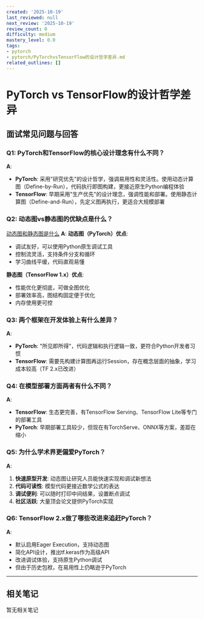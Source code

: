 ```yaml
---
created: '2025-10-19'
last_reviewed: null
next_review: '2025-10-19'
review_count: 0
difficulty: medium
mastery_level: 0.0
tags:
- pytorch
- pytorch/PyTorchvsTensorFlow的设计哲学差异.md
related_outlines: []
---
```

# PyTorch vs TensorFlow的设计哲学差异

## 面试常见问题与回答

### Q1: PyTorch和TensorFlow的核心设计理念有什么不同？
**A**: 
- **PyTorch**: 采用"研究优先"的设计哲学，强调易用性和灵活性。使用动态计算图（Define-by-Run），代码执行即图构建，更接近原生Python编程体验
- **TensorFlow**: 早期采用"生产优先"的设计理念，强调性能和部署。使用静态计算图（Define-and-Run），先定义图再执行，更适合大规模部署

### Q2: 动态图vs静态图的优缺点是什么？
[动态图和静态图是什么](./动态图和静态图是什么.md)
**A**:
**动态图（PyTorch）优点**:
- 调试友好，可以使用Python原生调试工具
- 控制流灵活，支持条件分支和循环
- 学习曲线平缓，代码直观易懂

**静态图（TensorFlow 1.x）优点**:
- 性能优化更彻底，可做全图优化
- 部署效率高，图结构固定便于优化
- 内存使用更可控

### Q3: 两个框架在开发体验上有什么差异？
**A**:
- **PyTorch**: "所见即所得"，代码逻辑和执行逻辑一致，更符合Python开发者习惯
- **TensorFlow**: 需要先构建计算图再运行Session，存在概念层面的抽象，学习成本较高（TF 2.x已改进）

### Q4: 在模型部署方面两者有什么不同？
**A**:
- **TensorFlow**: 生态更完善，有TensorFlow Serving、TensorFlow Lite等专门的部署工具
- **PyTorch**: 早期部署工具较少，但现在有TorchServe、ONNX等方案，差距在缩小

### Q5: 为什么学术界更偏爱PyTorch？
**A**: 
1. **快速原型开发**: 动态图让研究人员能快速实现和调试新想法
2. **代码可读性**: 模型代码更接近数学公式的表达
3. **调试便利**: 可以随时打印中间结果，设置断点调试
4. **社区活跃**: 大量顶会论文提供PyTorch实现

### Q6: TensorFlow 2.x做了哪些改进来追赶PyTorch？
**A**:
- 默认启用Eager Execution，支持动态图
- 简化API设计，推出tf.keras作为高级API
- 改进调试体验，支持原生Python调试
- 但由于历史包袱，在易用性上仍略逊于PyTorch


---

## 相关笔记
<!-- 自动生成 -->

暂无相关笔记

